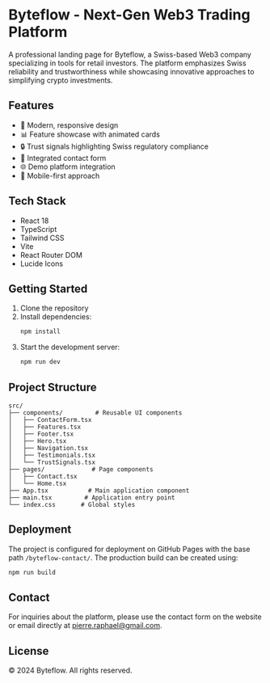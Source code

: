 # Byteflow - Next-Gen Web3 Trading Platform

A professional landing page for Byteflow, a Swiss-based Web3 company specializing in tools for retail investors. The platform emphasizes Swiss reliability and trustworthiness while showcasing innovative approaches to simplifying crypto investments.

## Features

- 🚀 Modern, responsive design
- 📊 Feature showcase with animated cards
- 🔒 Trust signals highlighting Swiss regulatory compliance
- 💬 Integrated contact form
- 🌐 Demo platform integration
- 📱 Mobile-first approach

## Tech Stack

- React 18
- TypeScript
- Tailwind CSS
- Vite
- React Router DOM
- Lucide Icons

## Getting Started

1. Clone the repository
2. Install dependencies:
   ```bash
   npm install
   ```
3. Start the development server:
   ```bash
   npm run dev
   ```

## Project Structure

```
src/
├── components/         # Reusable UI components
│   ├── ContactForm.tsx
│   ├── Features.tsx
│   ├── Footer.tsx
│   ├── Hero.tsx
│   ├── Navigation.tsx
│   ├── Testimonials.tsx
│   └── TrustSignals.tsx
├── pages/             # Page components
│   ├── Contact.tsx
│   └── Home.tsx
├── App.tsx           # Main application component
├── main.tsx         # Application entry point
└── index.css       # Global styles
```

## Deployment

The project is configured for deployment on GitHub Pages with the base path `/byteflow-contact/`. The production build can be created using:

```bash
npm run build
```

## Contact

For inquiries about the platform, please use the contact form on the website or email directly at pierre.raphael@gmail.com.

## License

© 2024 Byteflow. All rights reserved.